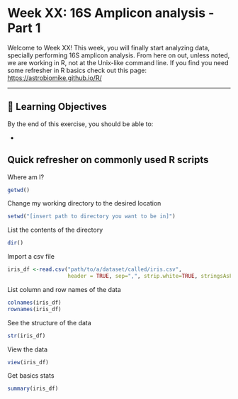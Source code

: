 # Week XX: 16S Amplicon analysis - Part 1

Welcome to Week XX! 
This week, you will finally start analyzing data, specially performing 16S amplicon analysis. From here on out, unless noted, we are working in R, not at the Unix-like command line. If you find you need some refresher in R basics check out this page: https://astrobiomike.github.io/R/ 

---
## 🧠 Learning Objectives

By the end of this exercise, you should be able to:

- 

## Quick refresher on commonly used R scripts 

Where am I?
```R
getwd()
```
Change my working directory to the desired location
```R
setwd("[insert path to directory you want to be in]")
```
 List the contents of the directory
```R
dir()
```
Import a csv file
```R
iris_df <-read.csv("path/to/a/dataset/called/iris.csv",
                   header = TRUE, sep=",", strip.white=TRUE, stringsAsFactors=FALSE)
```
List column and row names of the data
```R
colnames(iris_df)
rownames(iris_df)
```
See the structure of the data
```R
str(iris_df)
```
View the data 
```R
view(iris_df)
```
Get basics stats
```R
summary(iris_df)
```
